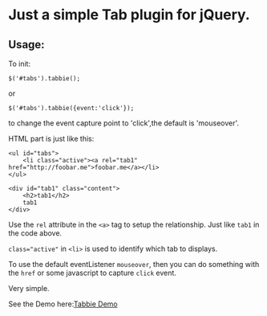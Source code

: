 # Just a simple Tab plugin for jQuery.

## Usage:

To init:

    $('#tabs').tabbie();

or  

    $('#tabs').tabbie({event:'click'});

to change the event capture point to 'click',the default is 'mouseover'.

HTML part is just like this:

    <ul id="tabs">
    	<li class="active"><a rel="tab1" href="http://foobar.me">foobar.me</a></li>
    </ul>
    
    <div id="tab1" class="content">
    	<h2>tab1</h2>
    	tab1
    </div>
	
Use the `rel` attribute in the `<a>` tag to setup the relationship. Just like `tab1` in the code above.

`class="active"` in `<li>` is used to identify which tab to displays.

To use the default eventListener `mouseover`, then you can do something with the `href` or some javascript to capture `click` event.

Very simple.

See the Demo here:[Tabbie Demo](http://foobar.me/Tabbie/tabbie-demo.html)